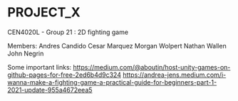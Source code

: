 # PROJECT_X
CEN4020L - Group 21 : 2D fighting game

Members:
Andres Candido
Cesar Marquez
Morgan Wolpert 
Nathan Wallen
John Negrin

Some important links:
https://medium.com/@aboutin/host-unity-games-on-github-pages-for-free-2ed6b4d9c324
https://andrea-jens.medium.com/i-wanna-make-a-fighting-game-a-practical-guide-for-beginners-part-1-2021-update-955a4672eea5

